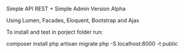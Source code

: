 Simple API REST + Simple Admin
Version Alpha

Using Lumen, Facades, Eloquent, Bootstrap and Ajax

To install and test in porject folder run:

composer install
php artisan migrate
php -S localhost:8000 -t public
